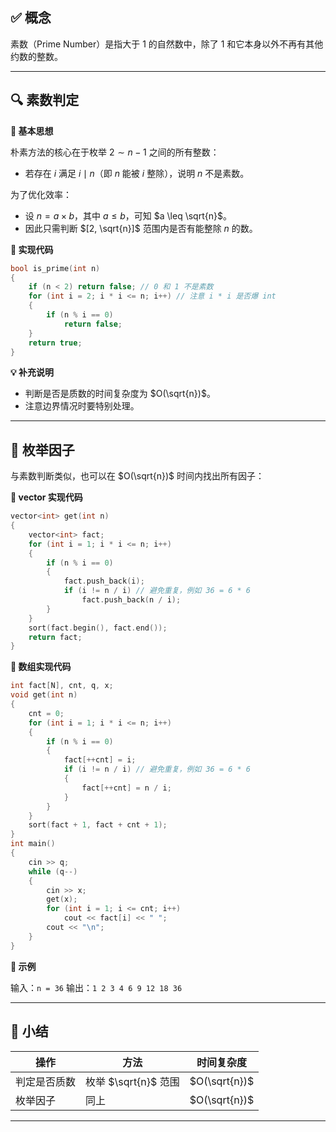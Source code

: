 
## ✅ 概念

素数（Prime Number）是指大于 $1$ 的自然数中，除了 $1$ 和它本身以外不再有其他约数的整数。

---

## 🔍 素数判定

**🔹 基本思想**

朴素方法的核心在于枚举 $2 \sim n-1$ 之间的所有整数：

* 若存在 $i$ 满足 $i \mid n$（即 $n$ 能被 $i$ 整除），说明 $n$ 不是素数。

为了优化效率：

* 设 $n = a \times b$，其中 $a \leq b$，可知 $a \leq \sqrt{n}$。
* 因此只需判断 $[2, \sqrt{n}]$ 范围内是否有能整除 $n$ 的数。

**🔹 实现代码**

```cpp
bool is_prime(int n) 
{
    if (n < 2) return false; // 0 和 1 不是素数
    for (int i = 2; i * i <= n; i++) // 注意 i * i 是否爆 int
    {
        if (n % i == 0)
            return false;
    }
    return true;
}
```

**💡 补充说明**

* 判断是否是质数的时间复杂度为 $O(\sqrt{n})$。
* 注意边界情况时要特别处理。

---

## 🔧 枚举因子

与素数判断类似，也可以在 $O(\sqrt{n})$ 时间内找出所有因子：

**🔹 vector 实现代码**

```cpp
vector<int> get(int n) 
{
    vector<int> fact;
    for (int i = 1; i * i <= n; i++) 
    {
        if (n % i == 0) 
        {
            fact.push_back(i);
            if (i != n / i) // 避免重复，例如 36 = 6 * 6
                fact.push_back(n / i);
        }
    }
    sort(fact.begin(), fact.end());
    return fact;
}
```

**🔹 数组实现代码**

```cpp
int fact[N], cnt, q, x;
void get(int n) 
{
	cnt = 0;
    for (int i = 1; i * i <= n; i++) 
    {
        if (n % i == 0) 
		{
            fact[++cnt] = i;
            if (i != n / i) // 避免重复，例如 36 = 6 * 6
            {
            	fact[++cnt] = n / i;
			}
        }
    }
    sort(fact + 1, fact + cnt + 1);
}
int main()
{
	cin >> q;
	while (q--)
	{
		cin >> x;
		get(x);
		for (int i = 1; i <= cnt; i++) 
			cout << fact[i] << " ";
		cout << "\n";
	} 
}
```


**📌 示例**

输入：`n = 36`
输出：`1 2 3 4 6 9 12 18 36`

---

## 📘 小结

| 操作     | 方法                 | 时间复杂度           |
| ------ | ------------------ | --------------- |
| 判定是否质数 | 枚举 $\sqrt{n}$ 范围 | $O(\sqrt{n})$ |
| 枚举因子   | 同上                 | $O(\sqrt{n})$ |

---


